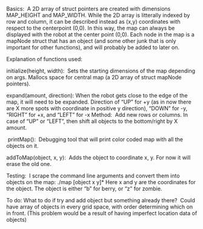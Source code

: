 Basics:  A 2D array of struct pointers are created with dimensions MAP_HEIGHT and MAP_WIDTH. While the 2D array is litterally indexed by row and column, it can be described instead as (x,y) coordinates with respect to the centerpoint (0,0). In this way, the map can always be displayed with the robot at the center point (0,0). Each node in the map is a mapNode struct that has an object (and some other junk that is only important for other functions), and will probably be added to later on.

Explanation of functions used:

initialize(height, width):  Sets the starting dimensions of the map depending on args. Mallocs space for central map (a 2D array of struct mapNode pointers).

expand(amount, direction): When the robot gets close to the edge of the map, it will need to be expanded. Direction of “UP” for +y (as in now there are X more spots with coordinate in positive y direction), “DOWN” for -y, “RIGHT” for +x, and “LEFT” for -x Method:  Add new rows or columns. In case of “UP” or “LEFT”, then shift all objects to the bottom/right by X amount.

 printMap():  Debugging tool that will print color coded map with all the objects on it.

addToMap(object, x, y):  Adds the object to coordinate x, y. For now it will erase the old one.

Testing:  I scrape the command line arguments and convert them into objects on the map: ./map [object x y]* Here x and y are the coordinates for the object. The object is either “b” for berry, or “z” for zombie.

To do: What to do if try and add object but something already there?  Could have array of objects in every grid space, with order determining which on in front. (This problem would be a result of having imperfect location data of objects)

